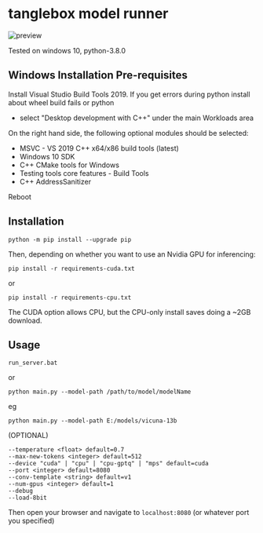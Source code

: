 # tanglebox model runner

![preview](https://i.imgur.com/MNqyb0U.png)

Tested on windows 10, python-3.8.0

## Windows Installation Pre-requisites

Install Visual Studio Build Tools 2019. If you get errors during python install about wheel build fails or python

- select "Desktop development with C++" under the main Workloads area

On the right hand side, the following optional modules should be selected:

- MSVC - VS 2019 C++ x64/x86 build tools (latest)
- Windows 10 SDK
- C++ CMake tools for Windows
- Testing tools core features - Build Tools
- C++ AddressSanitizer

Reboot

## Installation

`python -m pip install --upgrade pip`

Then, depending on whether you want to use an Nvidia GPU for inferencing:

`pip install -r requirements-cuda.txt`

or

`pip install -r requirements-cpu.txt`

The CUDA option allows CPU, but the CPU-only install saves doing a ~2GB download.

## Usage

`run_server.bat`

or

`python main.py --model-path /path/to/model/modelName`

eg

`python main.py --model-path E:/models/vicuna-13b`

(OPTIONAL)

```
--temperature <float> default=0.7
--max-new-tokens <integer> default=512
--device "cuda" | "cpu" | "cpu-gptq" | "mps" default=cuda
--port <integer> default=8080
--conv-template <string> default=v1
--num-gpus <integer> default=1
--debug
--load-8bit
```

Then open your browser and navigate to `localhost:8080` (or whatever port you specified)
